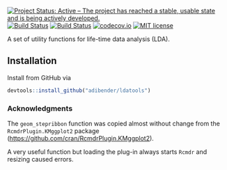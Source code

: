 [![Project Status: Active – The project has reached a stable, usable state and
 is being actively developed.](http://www.repostatus.org/badges/latest/active.svg)](http://www.repostatus.org/#active)
[![Build Status](https://travis-ci.org/adibender/ldatools.svg?branch=master)](https://travis-ci.org/adibender/ldatools)
[![Build Status](https://ci.appveyor.com/api/projects/status/github/adibender/ldatools?branch=master&svg=true)](https://ci.appveyor.com/project/adibender/ldatools/branch/master)
[![codecov.io](https://codecov.io/github/adibender/ldatools/coverage.svg?branch=master)](https://codecov.io/github/adibender/ldatools/branch/master)
[![MIT license](http://img.shields.io/badge/license-MIT-brightgreen.svg)](http://opensource.org/licenses/MIT)

A set of utility functions for life-time data analysis (LDA).

## Installation

Install from GitHub via

```r
devtools::install_github("adibender/ldatools")
```



### Acknowledgments
The `geom_stepribbon` function was copied almost without change from
the `RcmdrPlugin.KMggplot2` package (https://github.com/cran/RcmdrPlugin.KMggplot2).

A very useful function but loading the plug-in always starts `Rcmdr` and
resizing caused errors.
